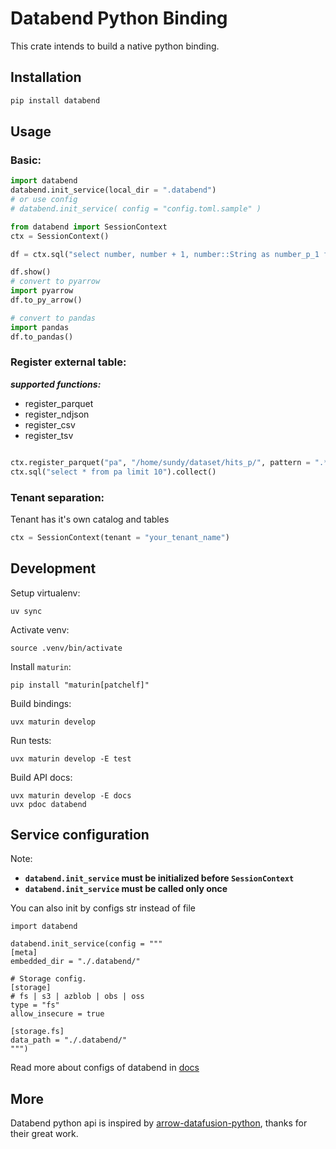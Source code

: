 # Databend Python Binding

This crate intends to build a native python binding.

## Installation

```bash
pip install databend
```

## Usage

### Basic:
```python
import databend
databend.init_service(local_dir = ".databend")
# or use config
# databend.init_service( config = "config.toml.sample" )

from databend import SessionContext
ctx = SessionContext()

df = ctx.sql("select number, number + 1, number::String as number_p_1 from numbers(8)")

df.show()
# convert to pyarrow
import pyarrow
df.to_py_arrow()

# convert to pandas
import pandas
df.to_pandas()
```

### Register external table:

***supported functions:***
- register_parquet
- register_ndjson
- register_csv
- register_tsv

```python

ctx.register_parquet("pa", "/home/sundy/dataset/hits_p/", pattern = ".*.parquet")
ctx.sql("select * from pa limit 10").collect()
```

### Tenant separation:

Tenant has it's own catalog and tables

```python
ctx = SessionContext(tenant = "your_tenant_name")
```

## Development

Setup virtualenv:

```shell
uv sync
```

Activate venv:

```shell
source .venv/bin/activate
````

Install `maturin`:

```shell
pip install "maturin[patchelf]"
```

Build bindings:

```shell
uvx maturin develop
```

Run tests:

```shell
uvx maturin develop -E test
```

Build API docs:

```shell
uvx maturin develop -E docs
uvx pdoc databend
```

## Service configuration

Note:
- **`databend.init_service`  must be initialized before `SessionContext`**
- **`databend.init_service`  must be called only once**

You can also init by configs str instead of file

```
import databend

databend.init_service(config = """
[meta]
embedded_dir = "./.databend/"

# Storage config.
[storage]
# fs | s3 | azblob | obs | oss
type = "fs"
allow_insecure = true

[storage.fs]
data_path = "./.databend/"
""")
```

Read more about configs of databend in [docs](https://docs.databend.com/guides/deploy/deploy/production/metasrv-deploy)

## More
Databend python api is inspired by [arrow-datafusion-python](https://github.com/apache/arrow-datafusion-python), thanks for their great work.
